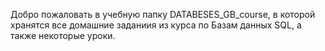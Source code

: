 Добро пожаловать в учебную папку DATABESES_GB_course, в которой хранятся все домашние заданиия из курса по Базам данных SQL, а также некоторые уроки. 